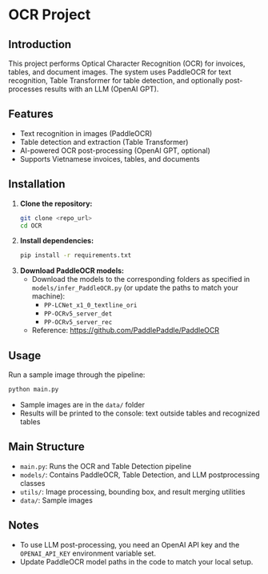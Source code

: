 # OCR Project

## Introduction
This project performs Optical Character Recognition (OCR) for invoices, tables, and document images. The system uses PaddleOCR for text recognition, Table Transformer for table detection, and optionally post-processes results with an LLM (OpenAI GPT).

## Features
- Text recognition in images (PaddleOCR)
- Table detection and extraction (Table Transformer)
- AI-powered OCR post-processing (OpenAI GPT, optional)
- Supports Vietnamese invoices, tables, and documents

## Installation
1. **Clone the repository:**
   ```bash
   git clone <repo_url>
   cd OCR
   ```
2. **Install dependencies:**
   ```bash
   pip install -r requirements.txt
   ```
3. **Download PaddleOCR models:**
   - Download the models to the corresponding folders as specified in `models/infer_PaddleOCR.py` (or update the paths to match your machine):
     - `PP-LCNet_x1_0_textline_ori`
     - `PP-OCRv5_server_det`
     - `PP-OCRv5_server_rec`
   - Reference: https://github.com/PaddlePaddle/PaddleOCR

## Usage
Run a sample image through the pipeline:
```bash
python main.py
```
- Sample images are in the `data/` folder
- Results will be printed to the console: text outside tables and recognized tables

## Main Structure
- `main.py`: Runs the OCR and Table Detection pipeline
- `models/`: Contains PaddleOCR, Table Detection, and LLM postprocessing classes
- `utils/`: Image processing, bounding box, and result merging utilities
- `data/`: Sample images

## Notes
- To use LLM post-processing, you need an OpenAI API key and the `OPENAI_API_KEY` environment variable set.
- Update PaddleOCR model paths in the code to match your local setup.
